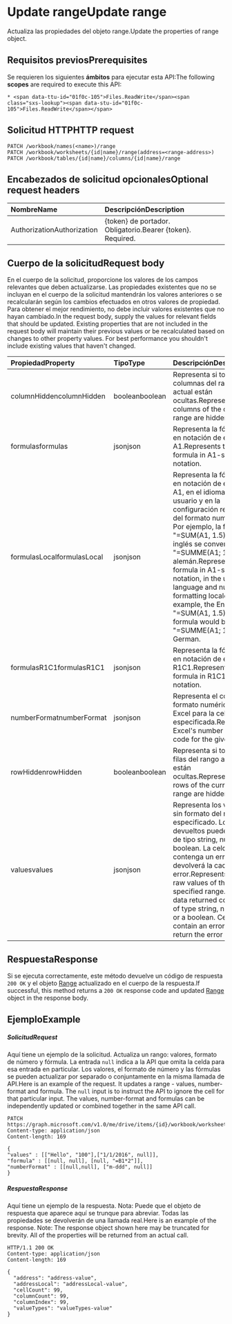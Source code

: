 # <a name="update-range"></a><span data-ttu-id="01f0c-101">Update range</span><span class="sxs-lookup"><span data-stu-id="01f0c-101">Update range</span></span>

<span data-ttu-id="01f0c-102">Actualiza las propiedades del objeto range.</span><span class="sxs-lookup"><span data-stu-id="01f0c-102">Update the properties of range object.</span></span>
## <a name="prerequisites"></a><span data-ttu-id="01f0c-103">Requisitos previos</span><span class="sxs-lookup"><span data-stu-id="01f0c-103">Prerequisites</span></span>
<span data-ttu-id="01f0c-104">Se requieren los siguientes **ámbitos** para ejecutar esta API:</span><span class="sxs-lookup"><span data-stu-id="01f0c-104">The following **scopes** are required to execute this API:</span></span> 

    * <span data-ttu-id="01f0c-105">Files.ReadWrite</span><span class="sxs-lookup"><span data-stu-id="01f0c-105">Files.ReadWrite</span></span>

## <a name="http-request"></a><span data-ttu-id="01f0c-106">Solicitud HTTP</span><span class="sxs-lookup"><span data-stu-id="01f0c-106">HTTP request</span></span>
<!-- { "blockType": "ignored" } -->
```http
PATCH /workbook/names(<name>)/range
PATCH /workbook/worksheets/{id|name}/range(address=<range-address>)
PATCH /workbook/tables/{id|name}/columns/{id|name}/range
```
## <a name="optional-request-headers"></a><span data-ttu-id="01f0c-107">Encabezados de solicitud opcionales</span><span class="sxs-lookup"><span data-stu-id="01f0c-107">Optional request headers</span></span>
| <span data-ttu-id="01f0c-108">Nombre</span><span class="sxs-lookup"><span data-stu-id="01f0c-108">Name</span></span>       | <span data-ttu-id="01f0c-109">Descripción</span><span class="sxs-lookup"><span data-stu-id="01f0c-109">Description</span></span>|
|:-----------|:-----------|
| <span data-ttu-id="01f0c-110">Authorization</span><span class="sxs-lookup"><span data-stu-id="01f0c-110">Authorization</span></span>  | <span data-ttu-id="01f0c-p101">{token} de portador. Obligatorio.</span><span class="sxs-lookup"><span data-stu-id="01f0c-p101">Bearer {token}. Required.</span></span> |


## <a name="request-body"></a><span data-ttu-id="01f0c-113">Cuerpo de la solicitud</span><span class="sxs-lookup"><span data-stu-id="01f0c-113">Request body</span></span>
<span data-ttu-id="01f0c-p102">En el cuerpo de la solicitud, proporcione los valores de los campos relevantes que deben actualizarse. Las propiedades existentes que no se incluyan en el cuerpo de la solicitud mantendrán los valores anteriores o se recalcularán según los cambios efectuados en otros valores de propiedad. Para obtener el mejor rendimiento, no debe incluir valores existentes que no hayan cambiado.</span><span class="sxs-lookup"><span data-stu-id="01f0c-p102">In the request body, supply the values for relevant fields that should be updated. Existing properties that are not included in the request body will maintain their previous values or be recalculated based on changes to other property values. For best performance you shouldn't include existing values that haven't changed.</span></span>

| <span data-ttu-id="01f0c-117">Propiedad</span><span class="sxs-lookup"><span data-stu-id="01f0c-117">Property</span></span>     | <span data-ttu-id="01f0c-118">Tipo</span><span class="sxs-lookup"><span data-stu-id="01f0c-118">Type</span></span>   |<span data-ttu-id="01f0c-119">Descripción</span><span class="sxs-lookup"><span data-stu-id="01f0c-119">Description</span></span>|
|:---------------|:--------|:----------|
|<span data-ttu-id="01f0c-120">columnHidden</span><span class="sxs-lookup"><span data-stu-id="01f0c-120">columnHidden</span></span>|<span data-ttu-id="01f0c-121">boolean</span><span class="sxs-lookup"><span data-stu-id="01f0c-121">boolean</span></span>|<span data-ttu-id="01f0c-122">Representa si todas las columnas del rango actual están ocultas.</span><span class="sxs-lookup"><span data-stu-id="01f0c-122">Represents if all columns of the current range are hidden.</span></span>|
|<span data-ttu-id="01f0c-123">formulas</span><span class="sxs-lookup"><span data-stu-id="01f0c-123">formulas</span></span>|<span data-ttu-id="01f0c-124">json</span><span class="sxs-lookup"><span data-stu-id="01f0c-124">json</span></span>|<span data-ttu-id="01f0c-125">Representa la fórmula en notación de estilo A1.</span><span class="sxs-lookup"><span data-stu-id="01f0c-125">Represents the formula in A1-style notation.</span></span>|
|<span data-ttu-id="01f0c-126">formulasLocal</span><span class="sxs-lookup"><span data-stu-id="01f0c-126">formulasLocal</span></span>|<span data-ttu-id="01f0c-127">json</span><span class="sxs-lookup"><span data-stu-id="01f0c-127">json</span></span>|<span data-ttu-id="01f0c-p103">Representa la fórmula en notación de estilo A1, en el idioma del usuario y en la configuración regional del formato numérico. Por ejemplo, la fórmula "=SUM(A1, 1.5)" en inglés se convertiría en "=SUMME(A1; 1,5)" en alemán.</span><span class="sxs-lookup"><span data-stu-id="01f0c-p103">Represents the formula in A1-style notation, in the user's language and number-formatting locale.  For example, the English "=SUM(A1, 1.5)" formula would become "=SUMME(A1; 1,5)" in German.</span></span>|
|<span data-ttu-id="01f0c-130">formulasR1C1</span><span class="sxs-lookup"><span data-stu-id="01f0c-130">formulasR1C1</span></span>|<span data-ttu-id="01f0c-131">json</span><span class="sxs-lookup"><span data-stu-id="01f0c-131">json</span></span>|<span data-ttu-id="01f0c-132">Representa la fórmula en notación de estilo R1C1.</span><span class="sxs-lookup"><span data-stu-id="01f0c-132">Represents the formula in R1C1-style notation.</span></span>|
|<span data-ttu-id="01f0c-133">numberFormat</span><span class="sxs-lookup"><span data-stu-id="01f0c-133">numberFormat</span></span>|<span data-ttu-id="01f0c-134">json</span><span class="sxs-lookup"><span data-stu-id="01f0c-134">json</span></span>|<span data-ttu-id="01f0c-135">Representa el código de formato numérico de Excel para la celda especificada.</span><span class="sxs-lookup"><span data-stu-id="01f0c-135">Represents Excel's number format code for the given cell.</span></span>|
|<span data-ttu-id="01f0c-136">rowHidden</span><span class="sxs-lookup"><span data-stu-id="01f0c-136">rowHidden</span></span>|<span data-ttu-id="01f0c-137">boolean</span><span class="sxs-lookup"><span data-stu-id="01f0c-137">boolean</span></span>|<span data-ttu-id="01f0c-138">Representa si todas las filas del rango actual están ocultas.</span><span class="sxs-lookup"><span data-stu-id="01f0c-138">Represents if all rows of the current range are hidden.</span></span>|
|<span data-ttu-id="01f0c-139">values</span><span class="sxs-lookup"><span data-stu-id="01f0c-139">values</span></span>|<span data-ttu-id="01f0c-140">json</span><span class="sxs-lookup"><span data-stu-id="01f0c-140">json</span></span>|<span data-ttu-id="01f0c-p104">Representa los valores sin formato del rango especificado. Los datos devueltos pueden ser de tipo string, number o boolean. La celda que contenga un error devolverá la cadena de error.</span><span class="sxs-lookup"><span data-stu-id="01f0c-p104">Represents the raw values of the specified range. The data returned could be of type string, number, or a boolean. Cell that contain an error will return the error string.</span></span>|

## <a name="response"></a><span data-ttu-id="01f0c-144">Respuesta</span><span class="sxs-lookup"><span data-stu-id="01f0c-144">Response</span></span>

<span data-ttu-id="01f0c-145">Si se ejecuta correctamente, este método devuelve un código de respuesta `200 OK` y el objeto [Range](../resources/range.md) actualizado en el cuerpo de la respuesta.</span><span class="sxs-lookup"><span data-stu-id="01f0c-145">If successful, this method returns a `200 OK` response code and updated [Range](../resources/range.md) object in the response body.</span></span>
## <a name="example"></a><span data-ttu-id="01f0c-146">Ejemplo</span><span class="sxs-lookup"><span data-stu-id="01f0c-146">Example</span></span>
##### <a name="request"></a><span data-ttu-id="01f0c-147">Solicitud</span><span class="sxs-lookup"><span data-stu-id="01f0c-147">Request</span></span>
<span data-ttu-id="01f0c-p105">Aquí tiene un ejemplo de la solicitud. Actualiza un rango: valores, formato de número y fórmula. La entrada `null` indica a la API que omita la celda para esa entrada en particular. Los valores, el formato de número y las fórmulas se pueden actualizar por separado o conjuntamente en la misma llamada de API.</span><span class="sxs-lookup"><span data-stu-id="01f0c-p105">Here is an example of the request. It updates a range - values, number-format and formula. The `null` input is to instruct the API to ignore the cell for that particular input. The values, number-format and formulas can be independently updated or combined together in the same API call.</span></span> 

<!-- {
  "blockType": "request",
  "name": "update_range"
}-->
```http
PATCH https://graph.microsoft.com/v1.0/me/drive/items/{id}/workbook/worksheets('sheet1')/range(address='A1:B2')
Content-type: application/json
Content-length: 169

{
"values" : [["Hello", "100"],["1/1/2016", null]],
"formula" : [[null, null], [null, "=B1*2"]],
"numberFormat" : [[null,null], ["m-ddd", null]]
}
```
##### <a name="response"></a><span data-ttu-id="01f0c-152">Respuesta</span><span class="sxs-lookup"><span data-stu-id="01f0c-152">Response</span></span>
<span data-ttu-id="01f0c-p106">Aquí tiene un ejemplo de la respuesta. Nota: Puede que el objeto de respuesta que aparece aquí se trunque para abreviar. Todas las propiedades se devolverán de una llamada real.</span><span class="sxs-lookup"><span data-stu-id="01f0c-p106">Here is an example of the response. Note: The response object shown here may be truncated for brevity. All of the properties will be returned from an actual call.</span></span>
<!-- {
  "blockType": "response",
  "truncated": true,
  "@odata.type": "microsoft.graph.range"
} -->
```http
HTTP/1.1 200 OK
Content-type: application/json
Content-length: 169

{
  "address": "address-value",
  "addressLocal": "addressLocal-value",
  "cellCount": 99,
  "columnCount": 99,
  "columnIndex": 99,
  "valueTypes": "valueTypes-value"
}
```

<!-- uuid: 8fcb5dbc-d5aa-4681-8e31-b001d5168d79
2015-10-25 14:57:30 UTC -->
<!-- {
  "type": "#page.annotation",
  "description": "Update range",
  "keywords": "",
  "section": "documentation",
  "tocPath": ""
}-->
